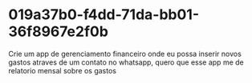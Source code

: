 # 019a37b0-f4dd-71da-bb01-36f8967e2f0b
Crie um app de gerenciamento financeiro onde eu possa inserir novos gastos atraves de um contato no whatsapp, quero que esse app me de relatorio mensal sobre os gastos
